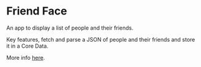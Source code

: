 # Friend Face

An app to display a list of people and their friends.

Key features, fetch and parse a JSON of people and their friends and store it in a Core Data.

More info [here](https://www.hackingwithswift.com/guide/ios-swiftui/5/3/challenge).

